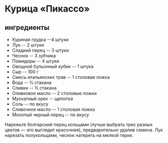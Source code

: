 # Курица «Пикассо»

## ингредиенты

- Куриная грудка --4 штуки
- Лук -- 2 штуки
- Сладкий перец -- 3 штуки
- Чеснок -- 3 зубчика
- Помидоры -- 4 штуки
- Овощной бульонный кубик -- 1 штука
- Сыр -- 100 г
- Смесь итальянских трав -- 1 столовая ложка
- Вода -- ½ стакана
- Сливки -- ½ стакана
- Оливковое масло -- 2 столовые ложки
- Мускатный орех -- щепотка
- Соль -- по вкусу
- Сливочное масло -- 1 столовая ложка
- Молотый черный перец -- по вкусу

Нарежьте болгарский перец кольцами (лучше выбрать трех разных цветов — это выглядит красочнее), предварительно удалив семена. Лук нарезать полукольцами, чеснок натереть на мелкой терке.
